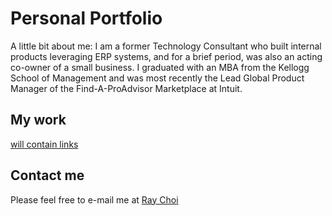# Personal Portfolio
A little bit about me:
I am a former Technology Consultant who built internal products leveraging ERP systems, and for a brief period, was also an acting co-owner of a small business. I graduated with an MBA from the Kellogg School of Management and was most recently the Lead Global Product Manager of the Find-A-ProAdvisor Marketplace at Intuit.

## My work
<a href = "#"> will contain links </a>
## Contact me
Please feel free to e-mail me at <a href="mailto:raybchoi@gmail.com">Ray Choi</a>
